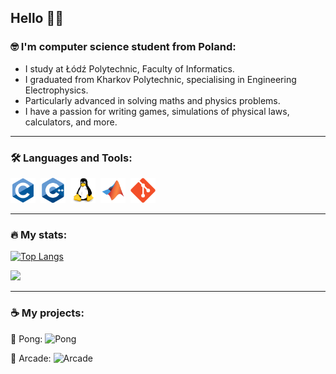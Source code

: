 ## Hello 🧏‍♂️

### 🤓 I'm computer science student from Poland:
- I study at Łódź Polytechnic, Faculty of Informatics.
- I graduated from Kharkov Polytechnic, specialising in Engineering Electrophysics.
- Particularly advanced in solving maths and physics problems.
- I have a passion for writing games, simulations of physical laws, calculators, and more.
---
### 🛠 Languages and Tools:
<div>
  <img src="https://github.com/devicons/devicon/blob/master/icons/c/c-original.svg" title="C" alt="C" width="40" height="40"/>&nbsp;
  <img src="https://github.com/devicons/devicon/blob/master/icons/cplusplus/cplusplus-original.svg" title="C++" alt="C++" width="40" height="40"/>&nbsp;
  <img src="https://github.com/devicons/devicon/blob/master/icons/linux/linux-original.svg" title="Linux" alt="Linux" width="40" height="40"/>&nbsp;
  <img src="https://github.com/devicons/devicon/blob/master/icons/matlab/matlab-original.svg" title="MatLab" alt="MatLab" width="40" height="40"/>&nbsp;
  <img src="https://github.com/devicons/devicon/blob/master/icons/git/git-original.svg" title="MatLab" alt="MatLab" width="40" height="40"/>&nbsp;
</div>

---
### 🔥 My stats:

[![Top Langs](https://github-readme-stats.vercel.app/api/top-langs/?username=Andezion)](https://github.com/anuraghazra/github-readme-stats)

![](https://leetcard.jacoblin.cool/Andezion?ext=activity)

---
### ☕ My projects: 
🏓 Pong: ![Pong](https://github.com/Andezion/Pong)

🚀 Arcade: ![Arcade](https://github.com/Andezion/Arcade)
